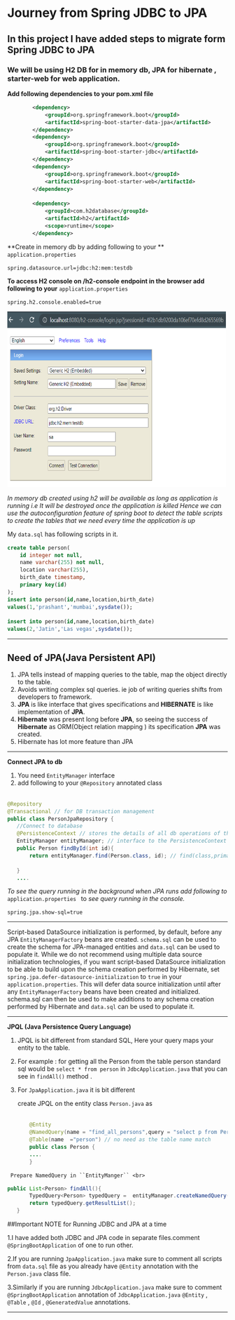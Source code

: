 # Journey from Spring JDBC to JPA
## In this project I have added steps to migrate form Spring JDBC to JPA 
### We will be using H2 DB for in memory db, JPA for hibernate , starter-web for web application.
**Add following dependencies to your pom.xml file**

```xml
		<dependency>
			<groupId>org.springframework.boot</groupId>
			<artifactId>spring-boot-starter-data-jpa</artifactId>
		</dependency>
		<dependency>
			<groupId>org.springframework.boot</groupId>
			<artifactId>spring-boot-starter-jdbc</artifactId>
		</dependency>
		<dependency>
			<groupId>org.springframework.boot</groupId>
			<artifactId>spring-boot-starter-web</artifactId>
		</dependency>

		<dependency>
			<groupId>com.h2database</groupId>
			<artifactId>h2</artifactId>
			<scope>runtime</scope>
		</dependency>
```

**Create in memory db by adding following to your ** ``application.properties`` <br>

```properties
spring.datasource.url=jdbc:h2:mem:testdb

```
**To access H2 console on /h2-console endpoint in the browser add following to your** ``application.properties`` <br>

```properties
spring.h2.console.enabled=true

```
<img src="src/main/resources/static/images/h2_console.PNG" width="500" height="400">



_In memory db created using h2 will be available as long as application is running i.e It will be destroyed once the application is killed_
_Hence we can use the autoconfiguration feature of spring boot to detect the table scripts to create the tables that we need every time the application is up_
<br>

My ``data.sql`` has following scripts in it. <br>

```sql
create table person(
	id integer not null,
	name varchar(255) not null, 
	location varchar(255),
	birth_date timestamp,
	primary key(id)
);
insert into person(id,name,location,birth_date)
values(1,'prashant','mumbai',sysdate());

insert into person(id,name,location,birth_date)
values(2,'Jatin','Las vegas',sysdate());  

```
***
## Need of JPA(Java Persistent API) <br>

1. JPA tells instead of mapping queries to the table, map the object directly to the table.
2. Avoids writing complex sql queries. ie job of writing queries shifts from developers to framework.
3. **JPA** is like interface that gives specifications and **HIBERNATE** is like implementation of **JPA**.
4. **Hibernate** was present long before **JPA**, so seeing the success of **Hibernate** as ORM(Object relation mapping ) its specification **JPA** was created.
5. Hibernate has lot more feature than JPA

***
**Connect JPA to db**
1. You need ``EntityManager`` interface <br>
 1. add following to your ``@Repository`` annotated class
 
 ```java
 
@Repository
@Transactional // for DB transaction management
public class PersonJpaRepository {
	//Connect to database
	@PersistenceContext // stores the details of all db operations of the current or running session
	EntityManager entityManager; // interface to the PersistenceContext
	public Person findById(int id){
		return entityManager.find(Person.class, id); // find(class,primary_key);
	
	}
	....
 ```
 _To see the query running in the background when JPA runs add following to_ ``application.properties `` to _see query running in the console._ <br>
 
 ```properties
 spring.jpa.show-sql=true
 ```
 
***
Script-based DataSource initialization is performed, by default, before any JPA  ``EntityManagerFactory``  beans are created. ``schema.sql`` can be used to create the schema for JPA-managed entities and ``data.sql`` can be used to populate it. While we do not recommend using multiple data source initialization technologies, if you want script-based DataSource initialization to be able to build upon the schema creation performed by Hibernate, set ``spring.jpa.defer-datasource-initialization`` to ``true`` in your ``application.properties``. This will defer data source initialization until after any ``EntityManagerFactory`` beans have been created and initialized. schema.sql can then be used to make additions to any schema creation performed by Hibernate and ``data.sql`` can be used to populate it. <br>

***
 
**JPQL (Java Persistence Query Language)** <br>

1. JPQL is bit different from standard SQL, Here your query maps your entity to the table. <br>
2. For example : for getting all the Person from the table person standard sql would be ``select * from person`` in ``JdbcApplication.java`` that you can see in ``findAll()`` method . <br>
3. For ``JpaApplication.java`` it is bit different <br>

 	 create JPQL on the entity class ``Person.java`` as <br>
 
 ```java
 
		@Entity
		@NamedQuery(name = "find_all_persons",query = "select p from Person p") //JPQL
		@Table(name  ="person") // no need as the table name match
		public class Person {
		....
		}
 ```
 	 Prepare NamedQuery in ``EntityManger`` <br>
 	
 ```java
 public List<Person> findAll(){
		TypedQuery<Person> typedQuery =  entityManager.createNamedQuery("find_all_persons",Person.class); //(find_all_persons:query name,Persons.class: type of entity it will return)
		return typedQuery.getResultList();
	}
 ```
	
		
		
	

 	
 


##Important NOTE for Running JDBC and JPA at a time <br>

1.I have added both JDBC and JPA code in separate files.comment `` @SpringBootApplication `` of one to run other. <br>

2.If you are running ``JpaApplication.java`` make sure to comment all scripts from ``data.sql`` file as you already have ``@Entity`` annotation with the ``Person.java`` class file. <br>

3.Similarly if you are running ``JdbcApplication.java`` make sure to comment ``@SpringBootApplication`` annotation of ``JdbcApplication.java``  ``@Entity`` , ``@Table`` , ``@Id`` , ``@GeneratedValue`` annotations. <br> 

***

